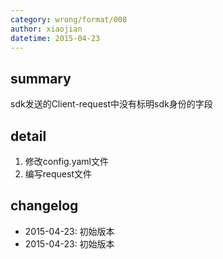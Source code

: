 ```yaml
---
category: wrong/format/008
author: xiaojian
datetime: 2015-04-23
---
```


## summary

sdk发送的Client-request中没有标明sdk身份的字段

## detail

1. 修改config.yaml文件
2. 编写request文件

## changelog

- 2015-04-23: 初始版本
- 2015-04-23: 初始版本